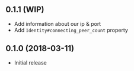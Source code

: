 ## 0.1.1 (WIP)

* Add information about our ip & port
* Add `Identity#connecting_peer_count` property

## 0.1.0 (2018-03-11)

* Initial release